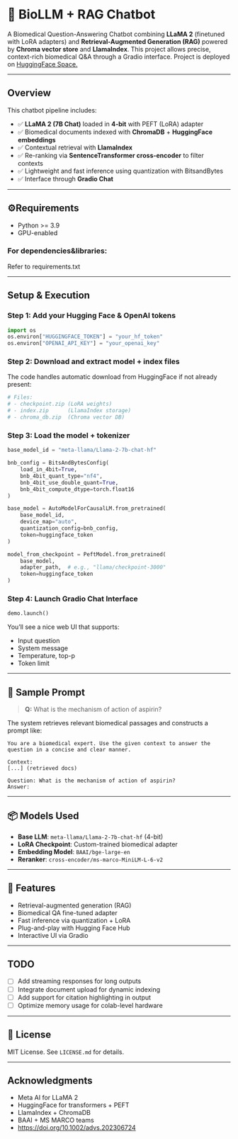 
# 🧬 BioLLM + RAG Chatbot

A Biomedical Question-Answering Chatbot combining **LLaMA 2** (finetuned with LoRA adapters) and **Retrieval-Augmented Generation (RAG)** powered by **Chroma vector store** and **LlamaIndex**. This project allows precise, context-rich biomedical Q\&A through a Gradio interface. Project is deployed on <a href="https://huggingface.co/spaces/nemheen/biomedicalllm">HuggingFace Space.</a>

---

## Overview

This chatbot pipeline includes:

* ✅ **LLaMA 2 (7B Chat)** loaded in **4-bit** with PEFT (LoRA) adapter
* ✅ Biomedical documents indexed with **ChromaDB** + **HuggingFace embeddings**
* ✅ Contextual retrieval with **LlamaIndex**
* ✅ Re-ranking via **SentenceTransformer cross-encoder** to filter contexts
* ✅ Lightweight and fast inference using quantization with BitsandBytes
* ✅ Interface through **Gradio Chat**

---


## ⚙Requirements

* Python >= 3.9
* GPU-enabled

### For dependencies&libraries:

Refer to requirements.txt

---

## Setup & Execution

### Step 1: Add your Hugging Face & OpenAI tokens

```python
import os
os.environ["HUGGINGFACE_TOKEN"] = "your_hf_token"
os.environ["OPENAI_API_KEY"] = "your_openai_key"
```

### Step 2: Download and extract model + index files

The code handles automatic download from HuggingFace if not already present:

```python
# Files:
# - checkpoint.zip (LoRA weights)
# - index.zip      (LlamaIndex storage)
# - chroma_db.zip  (Chroma vector DB)
```

### Step 3: Load the model + tokenizer

```python
base_model_id = "meta-llama/Llama-2-7b-chat-hf"

bnb_config = BitsAndBytesConfig(
    load_in_4bit=True,
    bnb_4bit_quant_type="nf4",
    bnb_4bit_use_double_quant=True,
    bnb_4bit_compute_dtype=torch.float16
)

base_model = AutoModelForCausalLM.from_pretrained(
    base_model_id,
    device_map="auto",
    quantization_config=bnb_config,
    token=huggingface_token
)

model_from_checkpoint = PeftModel.from_pretrained(
    base_model,
    adapter_path,  # e.g., "llama/checkpoint-3000"
    token=huggingface_token
)
```

### Step 4: Launch Gradio Chat Interface

```python
demo.launch()
```

You’ll see a nice web UI that supports:

* Input question
* System message
* Temperature, top-p
* Token limit

---

## 💬 Sample Prompt

> **Q:** What is the mechanism of action of aspirin?

The system retrieves relevant biomedical passages and constructs a prompt like:

```
You are a biomedical expert. Use the given context to answer the question in a concise and clear manner.

Context:
[...] (retrieved docs)

Question: What is the mechanism of action of aspirin?
Answer:
```

---

## 📦 Models Used

* **Base LLM**: `meta-llama/Llama-2-7b-chat-hf` (4-bit)
* **LoRA Checkpoint**: Custom-trained biomedical adapter
* **Embedding Model**: `BAAI/bge-large-en`
* **Reranker**: `cross-encoder/ms-marco-MiniLM-L-6-v2`

---

## 🧠 Features

* Retrieval-augmented generation (RAG)
* Biomedical QA fine-tuned adapter
* Fast inference via quantization + LoRA
* Plug-and-play with Hugging Face Hub
* Interactive UI via Gradio

---

## TODO

* [ ] Add streaming responses for long outputs
* [ ] Integrate document upload for dynamic indexing
* [ ] Add support for citation highlighting in output
* [ ] Optimize memory usage for colab-level hardware

---

## 📄 License

MIT License. See `LICENSE.md` for details.

---

## Acknowledgments

* Meta AI for LLaMA 2
* HuggingFace for transformers + PEFT
* LlamaIndex + ChromaDB
* BAAI + MS MARCO teams
* https://doi.org/10.1002/advs.202306724
